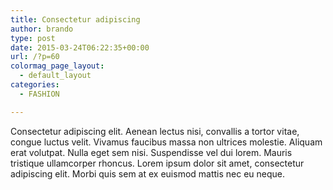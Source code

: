 ```yaml
---
title: Consectetur adipiscing
author: brando
type: post
date: 2015-03-24T06:22:35+00:00
url: /?p=60
colormag_page_layout:
  - default_layout
categories:
  - FASHION

---
```

Consectetur adipiscing elit. Aenean lectus nisi, convallis a tortor vitae, congue luctus velit. Vivamus faucibus massa non ultrices molestie. Aliquam erat volutpat. Nulla eget sem nisi. Suspendisse vel dui lorem. Mauris tristique ullamcorper rhoncus. Lorem ipsum dolor sit amet, consectetur adipiscing elit. Morbi quis sem at ex euismod mattis nec eu neque.